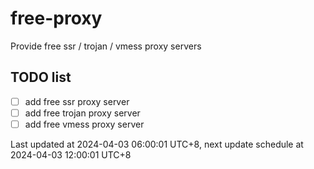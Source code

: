 
# free-proxy
Provide free ssr / trojan / vmess proxy servers


## TODO list
- [ ] add free ssr proxy server
- [ ] add free trojan proxy server
- [ ] add free vmess proxy server

Last updated at 2024-04-03 06:00:01 UTC+8, next update schedule at 2024-04-03 12:00:01 UTC+8

